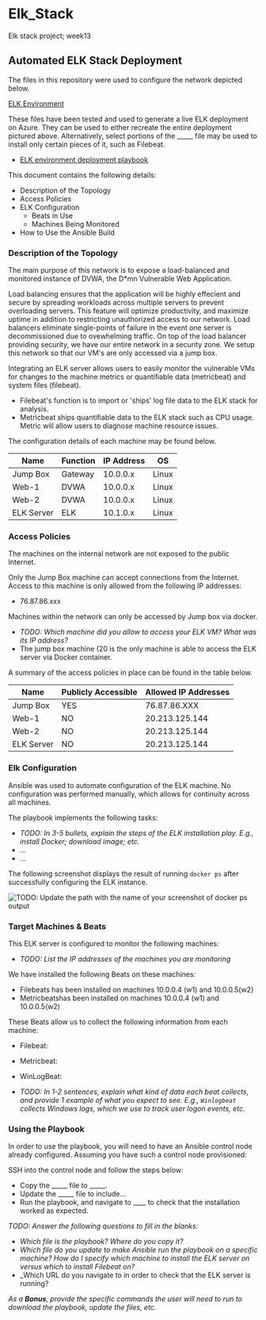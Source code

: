# Elk_Stack
Elk stack project; week13
## Automated ELK Stack Deployment

The files in this repository were used to configure the network depicted below.

[ELK Environment](Diagram/ELK-NetworkDia.drawio.png)

These files have been tested and used to generate a live ELK deployment on Azure. They can be used to either recreate the entire deployment pictured above. Alternatively, select portions of the _____ file may be used to install only certain pieces of it, such as Filebeat.

  - [ELK environment deployment playbook](Ansible/elk-pb.yml)

This document contains the following details:
- Description of the Topology
- Access Policies
- ELK Configuration
  - Beats in Use
  - Machines Being Monitored
- How to Use the Ansible Build


### Description of the Topology

The main purpose of this network is to expose a load-balanced and monitored instance of DVWA, the D*mn Vulnerable Web Application.

Load balancing ensures that the application will be highly effecient and secure by spreading workloads across multiple servers to prevent overloading servers. This feature will optimize productivity, and maximize uptime in addition to restricting unauthorized access to our network. Load balancers eliminate single-points of failure in the event one server is decommissioned due to ovewhelming traffic. On top of the load balancer providing security, we have our entire network in a security zone. We setup this network so that our VM's are only accessed via a jump box.

Integrating an ELK server allows users to easily monitor the vulnerable VMs for changes to the machine metrics or quantifiable data (metricbeat) and system files (filebeat).

- Filebeat's function is to import or 'ships' log file data to the ELK stack for analysis.
- Metricbeat ships quantifiable data to the ELK stack such as CPU usage. Metric will allow users to diagnose machine resource issues.

The configuration details of each machine may be found below.

| Name       | Function | IP Address | OS    |
|------------|----------|------------|-------|
| Jump Box   | Gateway  | 10.0.0.x   | Linux |
| Web-1      |  DVWA    | 10.0.0.x   | Linux |
| Web-2      |  DVWA    | 10.0.0.x   | Linux |
| ELK Server |   ELK    | 10.1.0.x   | Linux |

### Access Policies

The machines on the internal network are not exposed to the public Internet. 

Only the Jump Box machine can accept connections from the Internet. Access to this machine is only allowed from the following IP addresses:
- 76.87.86.xxx

Machines within the network can only be accessed by Jump box via docker.
- _TODO: Which machine did you allow to access your ELK VM? What was its IP address?_
- The jump box machine (20 is the only machine is able to access the ELK server via Docker container.

A summary of the access policies in place can be found in the table below.

| Name       | Publicly Accessible | Allowed IP Addresses |
|------------|---------------------|----------------------|
|  Jump Box  |         YES         |     76.87.86.XXX     |
|    Web-1   |          NO         |     20.213.125.144   |
|    Web-2   |          NO         |     20.213.125.144   |
| ELK Server |          NO         |     20.213.125.144   |

### Elk Configuration

Ansible was used to automate configuration of the ELK machine. No configuration was performed manually, which allows for continuity across all machines.

The playbook implements the following tasks:
- _TODO: In 3-5 bullets, explain the steps of the ELK installation play. E.g., install Docker; download image; etc._
- ...
- ...

The following screenshot displays the result of running `docker ps` after successfully configuring the ELK instance.

![TODO: Update the path with the name of your screenshot of docker ps output](Images/docker_ps_output.png)

### Target Machines & Beats
This ELK server is configured to monitor the following machines:
- _TODO: List the IP addresses of the machines you are monitoring_

We have installed the following Beats on these machines:
- Filebeats has been installed on machines 10.0.0.4 (w1) and 10.0.0.5(w2)
- Metricbeatshas been installed on machines 10.0.0.4 (w1) and 10.0.0.5(w2)

These Beats allow us to collect the following information from each machine:
- Filebeat:
- Metricbeat:
- WinLogBeat:

- _TODO: In 1-2 sentences, explain what kind of data each beat collects, and provide 1 example of what you expect to see. E.g., `Winlogbeat` collects Windows logs, which we use to track user logon events, etc._

### Using the Playbook
In order to use the playbook, you will need to have an Ansible control node already configured. Assuming you have such a control node provisioned: 

SSH into the control node and follow the steps below:
- Copy the _____ file to _____.
- Update the _____ file to include...
- Run the playbook, and navigate to ____ to check that the installation worked as expected.

_TODO: Answer the following questions to fill in the blanks:_
- _Which file is the playbook? Where do you copy it?_
- _Which file do you update to make Ansible run the playbook on a specific machine? How do I specify which machine to install the ELK server on versus which to install Filebeat on?_
- _Which URL do you navigate to in order to check that the ELK server is running?

_As a **Bonus**, provide the specific commands the user will need to run to download the playbook, update the files, etc._
